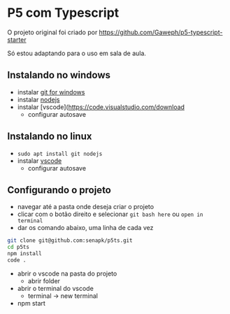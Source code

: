 # P5 com Typescript

O projeto original foi criado por https://github.com/Gaweph/p5-typescript-starter

Só estou adaptando para o uso em sala de aula.

## Instalando no windows

- instalar [git for windows](https://gitforwindows.org/)
- instalar [nodejs](https://nodejs.org/en/download)
- instalar [vscode](https://code.visualstudio.com/download
  - configurar autosave

## Instalando no linux

- `sudo apt install git nodejs`
- instalar [vscode](https://code.visualstudio.com/download)
  - configurar autosave

## Configurando o projeto

- navegar até a pasta onde deseja criar o projeto
- clicar com o botão direito e selecionar `git bash here` ou `open in terminal`
- dar os comando abaixo, uma linha de cada vez

```bash
git clone git@github.com:senapk/p5ts.git
cd p5ts
npm install
code .
```

- abrir o vscode na pasta do projeto
  - abrir folder
- abrir o terminal do vscode
  - terminal -> new terminal
- npm start
